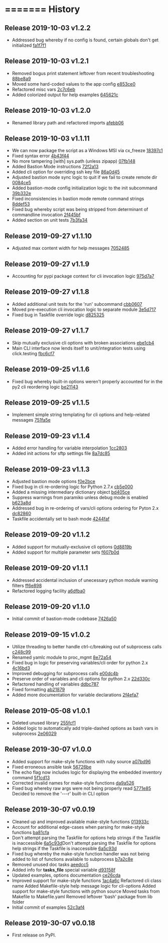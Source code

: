 =======
History
=======

## Release 2019-10-03 v1.2.2

* Addressed bug whereby if no config is found, certain globals don't get initialized [fa1f7f1](https://github.com/berttejeda/ansible-taskrunner/commit/fa1f7f1993737a47265bbcb3d38ceb04e6491d7f)

## Release 2019-10-03 v1.2.1

* Removed bogus print statement leftover from recent troubleshooting [88be8a9](https://github.com/berttejeda/ansible-taskrunner/commit/88be8a9350ad33504d8ee74e8f403982c0400921)
* Moved some hard-coded values to the app config [e853ce0](https://github.com/berttejeda/ansible-taskrunner/commit/e853ce07ff1e1887e64a8fff2d29a03e4cb6ef37)
* Refactored misc vars [2c7c6eb](https://github.com/berttejeda/ansible-taskrunner/commit/2c7c6eb4ffc41fdf1e751eb7f4d02b3c46beed9e)
* Added colorized output for help examples [645621c](https://github.com/berttejeda/ansible-taskrunner/commit/645621cbb4f5338e03e81302231bf540213a9d4c)

## Release 2019-10-03 v1.2.0

* Renamed library path and refactored imports [afebb06](https://github.com/berttejeda/ansible-taskrunner/commit/afebb06433254acc9e6004978615eebd92c7c18d)

## Release 2019-10-03 v1.1.11

* We can now package the script as a Windows MSI via cx_freeze [18397c1](https://github.com/berttejeda/ansible-taskrunner/commit/18397c1e202b5a4884d047bbe2c37b2b2b253675)
* Fixed syntax error [4b43f44](https://github.com/berttejeda/ansible-taskrunner/commit/4b43f445722fd9da51b716a3f01cb8232479d69f)
* No more tampering [with] sys.path (unless zipapp) [07fb148](https://github.com/berttejeda/ansible-taskrunner/commit/07fb14810b3cdae18c8554b50504709a5d0a3fbf)
* Added Bastion Mode instructions [72f2a13](https://github.com/berttejeda/ansible-taskrunner/commit/72f2a13bdba1fd89e1cd7166fbbf5bddaea9fa10)
* Added cli option for overriding ssh key file [86a0d45](https://github.com/berttejeda/ansible-taskrunner/commit/86a0d4559e796ef82fa5f384741931771dd96c4f)
* Adjusted bastion mode sync logic to quit if we fail to create remote dir [0084ce5](https://github.com/berttejeda/ansible-taskrunner/commit/0084ce53086ad0b6c502bbb48914982d893b8913)
* Added bastion-mode config initialization logic to the init subcommand [39b332e](https://github.com/berttejeda/ansible-taskrunner/commit/39b332e013918c9474a8dc9d75dca61ee33e4464)
* Fixed inconsistencies in bastion mode remote command strings [8ddef53](https://github.com/berttejeda/ansible-taskrunner/commit/8ddef5356b245aa19c5bb8dd45fb27c4c36d780b)
* Fixed bug whereby script was being stripped from determinant of commandline invocation [2f445bf](https://github.com/berttejeda/ansible-taskrunner/commit/2f445bf9bfc5aa1d09b420fe35373dafd1a76b39)
* Added section on unit tests [7b3fa34](https://github.com/berttejeda/ansible-taskrunner/commit/7b3fa34dc3895fe569c2670895b313d685dcf5ee)

## Release 2019-09-27 v1.1.10

* Adjusted max content width for help messages [7052485](https://github.com/berttejeda/ansible-taskrunner/commit/70524851385d959b9509c45ecb94864ac1a480ba)

## Release 2019-09-27 v1.1.9

* Accounting for pypi package context for cli invocation logic [975d7a7](https://github.com/berttejeda/ansible-taskrunner/commit/975d7a74c27e534eb1994d2fa48af846c9763410)

## Release 2019-09-27 v1.1.8

* Added additional unit tests for the 'run' subcommand [cbb0607](https://github.com/berttejeda/ansible-taskrunner/commit/cbb06071719681c96fd50cfebc5e0dac781d9792)
* Moved pre-execution cli invocation logic to separate module [3e5d717](https://github.com/berttejeda/ansible-taskrunner/commit/3e5d717ef92b4d32496a5631f4cc6691cf4ebcf8)
* Fixed bug in Taskfile override logic [d825325](https://github.com/berttejeda/ansible-taskrunner/commit/d825325a1b69ee76b8d7d501f8448effdee6e9f3)

## Release 2019-09-27 v1.1.7

* Skip mutually exclusive cli options with broken associations [ebe1cb4](https://github.com/berttejeda/ansible-taskrunner/commit/ebe1cb4440c2d7c5915db42ca6a28f677f12733b)
* Main CLI interface now lends itself to unit/integration tests using click.testing [fbc6cf7](https://github.com/berttejeda/ansible-taskrunner/commit/fbc6cf717b4898d899eb128d9372643c292a7290)

## Release 2019-09-25 v1.1.6

* Fixed bug whereby built-in options weren't properly accounted for in the py2 cli reordering logic [be21143](https://github.com/berttejeda/ansible-taskrunner/commit/be21143552bb11c225452e16dd14aa950c5dbeb1)

## Release 2019-09-25 v1.1.5

* Implement simple string templating for cli options and help-related messages [751fa5e](https://github.com/berttejeda/ansible-taskrunner/commit/751fa5e8bc63c7f7bd8fe0ac97dfec13bdf7be94)

## Release 2019-09-23 v1.1.4

* Added error handling for variable interpolation [1cc2803](https://github.com/berttejeda/ansible-taskrunner/commit/1cc2803e22b83341a0d54503a89dfa8c3114c5f6)
* Added init actions for sftp settings file [8a7dc85](https://github.com/berttejeda/ansible-taskrunner/commit/8a7dc8534d05f99aa4894655fab0841cb826e9d5)

## Release 2019-09-23 v1.1.3

* Adjusted bastion mode options [f0e2bce](https://github.com/berttejeda/ansible-taskrunner/commit/f0e2bce3cc6adc103954ed01d12f724c059a0730)
* Fixed bug in cli re-ordering logic for Python 2.7.x [cb5e000](https://github.com/berttejeda/ansible-taskrunner/commit/cb5e0005a6ed34cae0700a2faad4e41016108422)
* Added a missing intermediary dictionary object [bd405ce](https://github.com/berttejeda/ansible-taskrunner/commit/bd405ce171c811856bf01416065c635432c78d96)
* Suppress warnings from paramiko unless debug mode is enabled [b623a8d](https://github.com/berttejeda/ansible-taskrunner/commit/b623a8dca705d71ab956961e6e8eaafb6c2184b6)
* Addressed bug in re-ordering of vars/cli options ordering for Pyton 2.x [dc82860](https://github.com/berttejeda/ansible-taskrunner/commit/dc828600fc361bd7cc0a6f8356d23957bb5ce9bc)
* Taskfile accidentally set to bash mode [4244faf](https://github.com/berttejeda/ansible-taskrunner/commit/4244faf6dd65213f6aa3f216621b94fc14fabe2f)

## Release 2019-09-20 v1.1.2

* Added support for mutually-exclusive cli options [0d8819b](https://github.com/berttejeda/ansible-taskrunner/commit/0d8819bbf68317c0098c1dd858f7c7e1ae9cfae4)
* Added support for multiple parameter sets [f607b0d](https://github.com/berttejeda/ansible-taskrunner/commit/f607b0d70aee9b8b8b335c8859f4596d083f397d)

## Release 2019-09-20 v1.1.1

* Addressed accidental inclusion of unecessary python module warning filters [ff6e898](https://github.com/berttejeda/ansible-taskrunner/commit/ff6e8981c8a79d85bccf076d781349c2374edef3)
* Refactored logging facility [a6dfba0](https://github.com/berttejeda/ansible-taskrunner/commit/a6dfba04ec8ae7442a1f02dac3e5c2cc1dde3394)

## Release 2019-09-20 v1.1.0

* Initial commit of bastion-mode codebase [7426a50](https://github.com/berttejeda/ansible-taskrunner/commit/7426a500defa4699d507038400293222f64e03f2)

## Release 2019-09-15 v1.0.2

* Utilize threading to better handle ctrl-c/breaking out of subprocess calls [c248c99](https://github.com/berttejeda/ansible-taskrunner/commit/c248c99e355e058f9e0d775c4ddd5fe45025a9f7)
* Renamed yamlc module to proc_mgmt [8e72a54](https://github.com/berttejeda/ansible-taskrunner/commit/8e72a54ff9db57109144ab9855ae6eb4361200dd)
* Fixed bug in logic for preserving variables/cli order for python 2.x [4c16bd3](https://github.com/berttejeda/ansible-taskrunner/commit/4c16bd3a8493b595bb28e915b02cf18b8d8740ba)
* Improved debugging for subprocess calls [e00dc4b](https://github.com/berttejeda/ansible-taskrunner/commit/e00dc4bd36e9b7baba860f592a8cd2ad46a2bb0e)
* Preserve order of variables and cli options for python 2.x [22d330c](https://github.com/berttejeda/ansible-taskrunner/commit/22d330ca8e91af3ff0a287d75e58582391376f23)
* Refactored handling of variables [ddbc787](https://github.com/berttejeda/ansible-taskrunner/commit/ddbc7870827c304f62a7ca8a733fd021745c7a27)
* Fixed formatting [ab21879](https://github.com/berttejeda/ansible-taskrunner/commit/ab21879959f1ee1895656c2fc0f1672b3c45f328)
* Added more documentation for variable declarations [2f4efa7](https://github.com/berttejeda/ansible-taskrunner/commit/2f4efa75f433b71e98f4e954456263697b5e1f45)

## Release 2019-05-08 v1.0.1

* Deleted unused library [255fcf1](https://github.com/berttejeda/ansible-taskrunner/commit/255fcf1999f901ef9d01318c40c916fcd8461f02)
* Added logic to automatically add triple-dashed options as bash vars in subprocess [2e06029](https://github.com/berttejeda/ansible-taskrunner/commit/2e060299b297dd1821ae4a9862b46658e0d211a2)

## Release 2019-30-07 v1.0.0

* Added support for make-style functions with ruby source [a07bd96](https://github.com/berttejeda/ansible-taskrunner/commit/a07bd96c84f0a1f41c79fe9e1c66d920d0bf1272)
* Fixed erroneous ansible task [56726be](https://github.com/berttejeda/ansible-taskrunner/commit/56726be9cdcd46f5842b370f28bcfa54cd241a81)
* The echo flag now includes logic for displaying the embedded inventory command [5f1cd13](https://github.com/berttejeda/ansible-taskrunner/commit/5f1cd13bf9eab583276196e913a43e27f0b88707)
* Corrected invalid names for make-style functions [da9a526](https://github.com/berttejeda/ansible-taskrunner/commit/da9a52602449c95a7abe5c37cd20bd2cc4f7ee8b)
* Fixed bug whereby raw args were not being properly read [5771e85](https://github.com/berttejeda/ansible-taskrunner/commit/5771e853189f854e207bfe036afa271869b31dcb)
  Decided to remove the '---r' built-in CLI option

## Release 2019-30-07 v0.0.19

* Cleaned up and improved available make-style functions 
  [013933c](https://github.com/berttejeda/ansible-taskrunner/commit/013933c3a6217225b4fe064c8e7ba96dba044f27)
* Account for additional edge-cases when parsing for make-style functions 
  [ba81cfa](https://github.com/berttejeda/ansible-taskrunner/commit/ba81cfab5c55bd2f4ea0e3047cf591e4c329040d)
* Don't attempt parsing the Taskfile for options help strings if the Taskfile is inaccessible [6a5c93d](https://github.com/berttejeda/ansible-taskrunner/commit/6a5c93da22d300c206021266a316d3e23f15a081)Don't attempt parsing the Taskfile for options help strings if the Taskfile is inaccessible
  [6a5c93d](https://github.com/berttejeda/ansible-taskrunner/commit/6a5c93da22d300c206021266a316d3e23f15a081)
* Fixed bug whereby the make-style function handler was not being added to list of functions available to subprocess
  [b7a2c8e](https://github.com/berttejeda/ansible-taskrunner/commit/b7a2c8eddea04bd285227459e737ded3d4fbdab1)
* Removed unused doc tasks
  [aeedcc5](https://github.com/berttejeda/ansible-taskrunner/commit/aeedcc5f06947e9c1f2152eced02933d47e79892)
* Added info for __tasks_file__ special variable
  [d93158f](https://github.com/berttejeda/ansible-taskrunner/commit/d93158f485afb85da42aeafaa6c3f7f93389274a)
* Updated examples, options documentation
  [ce26cda](https://github.com/berttejeda/ansible-taskrunner/commit/ce26cdad7492946f524ea0101d6c1890a8481130)
* Improved support for make-style functions
  [1ac4a6c](https://github.com/berttejeda/ansible-taskrunner/commit/1ac4a6c087adc22f49a75ccc850fe38810fd9f63)
  Refactored cli class name
  Added Makefile-style help message logic for cli-options
  Added support for make-style functions with python source
  Moved tasks from Makefile to Makefile.yaml
  Removed leftover 'bash' package from lib folder
* Initial commit of examples
  [52c3af4](https://github.com/berttejeda/ansible-taskrunner/commit/52c3af42e547efacaa55fee69e61f956d0a5dd44)

## Release 2019-30-07 v0.0.18

* First release on PyPI.


